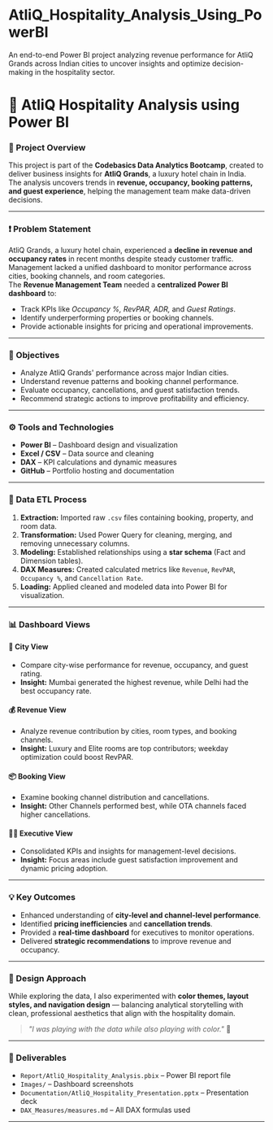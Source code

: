 # AtliQ_Hospitality_Analysis_Using_PowerBI
An end-to-end Power BI project analyzing revenue performance for AtliQ Grands across Indian cities to uncover insights and optimize decision-making in the hospitality sector.
# 🏨 AtliQ Hospitality Analysis using Power BI

### 📘 Project Overview
This project is part of the **Codebasics Data Analytics Bootcamp**, created to deliver business insights for **AtliQ Grands**, a luxury hotel chain in India.  
The analysis uncovers trends in **revenue, occupancy, booking patterns, and guest experience**, helping the management team make data-driven decisions.

---

### ❗ Problem Statement
AtliQ Grands, a luxury hotel chain, experienced a **decline in revenue and occupancy rates** in recent months despite steady customer traffic.  
Management lacked a unified dashboard to monitor performance across cities, booking channels, and room categories.  
The **Revenue Management Team** needed a **centralized Power BI dashboard** to:
- Track KPIs like *Occupancy %, RevPAR, ADR,* and *Guest Ratings*.  
- Identify underperforming properties or booking channels.  
- Provide actionable insights for pricing and operational improvements.

---

### 🎯 Objectives
- Analyze AtliQ Grands' performance across major Indian cities.  
- Understand revenue patterns and booking channel performance.  
- Evaluate occupancy, cancellations, and guest satisfaction trends.  
- Recommend strategic actions to improve profitability and efficiency.

---

### ⚙️ Tools and Technologies
- **Power BI** – Dashboard design and visualization  
- **Excel / CSV** – Data source and cleaning  
- **DAX** – KPI calculations and dynamic measures  
- **GitHub** – Portfolio hosting and documentation  

---

### 🧱 Data ETL Process
1. **Extraction:** Imported raw `.csv` files containing booking, property, and room data.  
2. **Transformation:** Used Power Query for cleaning, merging, and removing unnecessary columns.  
3. **Modeling:** Established relationships using a **star schema** (Fact and Dimension tables).  
4. **DAX Measures:** Created calculated metrics like `Revenue`, `RevPAR`, `Occupancy %`, and `Cancellation Rate`.  
5. **Loading:** Applied cleaned and modeled data into Power BI for visualization.  

---

### 📊 Dashboard Views

#### 🌆 **City View**
- Compare city-wise performance for revenue, occupancy, and guest rating.  
- **Insight:** Mumbai generated the highest revenue, while Delhi had the best occupancy rate.

#### 💰 **Revenue View**
- Analyze revenue contribution by cities, room types, and booking channels.  
- **Insight:** Luxury and Elite rooms are top contributors; weekday optimization could boost RevPAR.

#### 📦 **Booking View**
- Examine booking channel distribution and cancellations.  
- **Insight:** Other Channels performed best, while OTA channels faced higher cancellations.

#### 🧑‍💼 **Executive View**
- Consolidated KPIs and insights for management-level decisions.  
- **Insight:** Focus areas include guest satisfaction improvement and dynamic pricing adoption.

---

### 💡 Key Outcomes
- Enhanced understanding of **city-level and channel-level performance**.  
- Identified **pricing inefficiencies** and **cancellation trends**.  
- Provided a **real-time dashboard** for executives to monitor operations.  
- Delivered **strategic recommendations** to improve revenue and occupancy.

---

### 🎨 Design Approach
While exploring the data, I also experimented with **color themes, layout styles, and navigation design** — balancing analytical storytelling with clean, professional aesthetics that align with the hospitality domain.  
> *"I was playing with the data while also playing with color."* 🎨

---

### 📎 Deliverables
- `Report/AtliQ_Hospitality_Analysis.pbix` – Power BI report file  
- `Images/` – Dashboard screenshots  
- `Documentation/AtliQ_Hospitality_Presentation.pptx` – Presentation deck  
- `DAX_Measures/measures.md` – All DAX formulas used  

---
